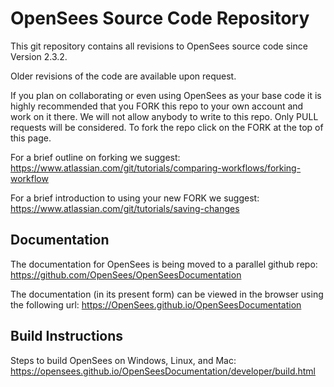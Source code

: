 # OpenSees Source Code Repository

This git repository contains all revisions to OpenSees source code since Version 2.3.2.

Older revisions of the code are available upon request.

If you plan on collaborating or even using OpenSees as your base code it is highly recommended that
you FORK this repo to your own account and work on it there. We will not allow anybody to write to
this repo. Only PULL requests will be considered. To fork the repo click on the FORK at the top of this page.

For a brief outline on forking we suggest:
https://www.atlassian.com/git/tutorials/comparing-workflows/forking-workflow

For a brief introduction to using your new FORK we suggest:
https://www.atlassian.com/git/tutorials/saving-changes

## Documentation
The documentation for OpenSees is being moved to a parallel github repo:
https://github.com/OpenSees/OpenSeesDocumentation

The documentation (in its present form) can be viewed in the browser using the following url:
https://OpenSees.github.io/OpenSeesDocumentation

## Build Instructions
Steps to build OpenSees on Windows, Linux, and Mac:
https://opensees.github.io/OpenSeesDocumentation/developer/build.html

